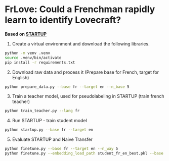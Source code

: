 # FrLove: Could a Frenchman rapidly learn to identify Lovecraft?

**Based on [STARTUP](https://openreview.net/forum?id=O3Y56aqpChA)**

1. Create a virtual environment and download the following libraries.

```sh
python -m venv .venv
source .venv/bin/activate
pip install -r requirements.txt
```

2. Download raw data and process it (Prepare base for French, target for English)

```sh
python prepare_data.py --base fr --target en --n_base 5
```

3. Train a teacher model, used for pseudolabeling in STARTUP (train french teacher)

```sh
python train_teacher.py --lang fr
```

4. Run STARTUP - train student model

```sh
python startup.py --base fr --target en
```

5. Evaluate STARTUP and Naive Transfer

```sh
python finetune.py --base fr --target en --n_way 5
python finetune.py --embedding_load_path student_fr_en_best.pkl --base fr --target en --n_way 5
```
